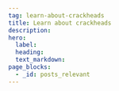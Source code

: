 ```yaml
---
tag: learn-about-crackheads
title: Learn about crackheads
description:
hero:
  label:
  heading:
  text_markdown:
page_blocks:
  - _id: posts_relevant
---
```

